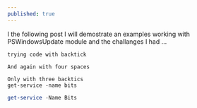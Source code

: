 ```yaml
---
published: true
---
```

I the following post I will demostrate an examples working with PSWindowsUpdate module and the challanges I had ...

`trying code with backtick`

    And again with four spaces
```
Only with three backtics
get-service -name bits
```

```powershell
get-service -Name Bits


```

